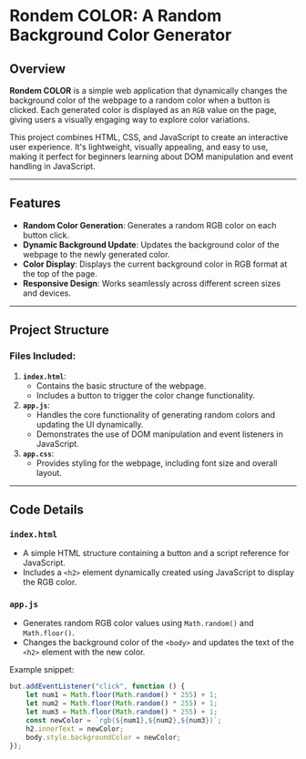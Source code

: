 # Rondem COLOR: A Random Background Color Generator

## Overview
**Rondem COLOR** is a simple web application that dynamically changes the background color of the webpage to a random color when a button is clicked. Each generated color is displayed as an `RGB` value on the page, giving users a visually engaging way to explore color variations.

This project combines HTML, CSS, and JavaScript to create an interactive user experience. It's lightweight, visually appealing, and easy to use, making it perfect for beginners learning about DOM manipulation and event handling in JavaScript.

---

## Features
- **Random Color Generation**: Generates a random RGB color on each button click.
- **Dynamic Background Update**: Updates the background color of the webpage to the newly generated color.
- **Color Display**: Displays the current background color in RGB format at the top of the page.
- **Responsive Design**: Works seamlessly across different screen sizes and devices.

---

## Project Structure
### Files Included:
1. **`index.html`**:
    - Contains the basic structure of the webpage.
    - Includes a button to trigger the color change functionality.
2. **`app.js`**:
    - Handles the core functionality of generating random colors and updating the UI dynamically.
    - Demonstrates the use of DOM manipulation and event listeners in JavaScript.
3. **`app.css`**:
    - Provides styling for the webpage, including font size and overall layout.

---

## Code Details

### `index.html`
- A simple HTML structure containing a button and a script reference for JavaScript.
- Includes a `<h2>` element dynamically created using JavaScript to display the RGB color.

### `app.js`
- Generates random RGB color values using `Math.random()` and `Math.floor()`.
- Changes the background color of the `<body>` and updates the text of the `<h2>` element with the new color.

Example snippet:
```javascript
but.addEventListener("click", function () {
    let num1 = Math.floor(Math.random() * 255) + 1;
    let num2 = Math.floor(Math.random() * 255) + 1;
    let num3 = Math.floor(Math.random() * 255) + 1;
    const newColor = `rgb(${num1},${num2},${num3})`;
    h2.innerText = newColor;
    body.style.backgroundColor = newColor;
});
